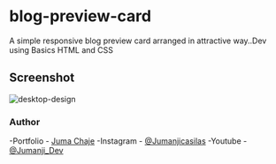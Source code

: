 # blog-preview-card
A simple responsive blog preview card arranged in attractive way..Dev using Basics HTML and CSS

## Screenshot
![desktop-design](https://github.com/Jumanjigobez/blog-preview-card/assets/73429193/c03f7179-f954-4b23-91f9-ab980d891280)

### Author
-Portfolio - [Juma Chaje](https://jumanjigobez.github.io/personal_portfolio)
-Instagram - [@Jumanjicasilas](https://instagram.com/jumanjicasilas)
-Youtube - [@Jumanji_Dev](https://youtube.com/@Jumanji_dev)
